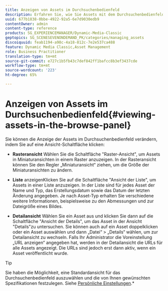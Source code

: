 ```yaml
---
title: Anzeigen von Assets im Durchsuchenbedienfeld
description: Erfahren Sie, wie Sie Assets mit dem Durchsuchenbedienfeld Ansichten.
uuid: 677b1838-0bbe-4922-92a5-6e7d9030edb9
contentOwner: admin
content-type: reference
products: SG_EXPERIENCEMANAGER/Dynamic-Media-Classic
geptopics: SG_SCENESEVENONDEMAND_PK/categories/managing_assets
discoiquuid: feab1194-a98c-4a18-812c-7e2e537ca488
feature: Dynamic Media Classic,Asset Management
role: Business Practitioner
translation-type: tm+mt
source-git-commit: e727c1b5fb43c7def842ff1bafcc8b3ef3437cde
workflow-type: tm+mt
source-wordcount: '223'
ht-degree: 65%

---
```



# Anzeigen von Assets im Durchsuchenbedienfeld{#viewing-assets-in-the-browse-panel}

Sie können die Anzeige der Assets im Durchsuchenbedienfeld verändern, indem Sie auf eine Ansicht-Schaltfläche klicken:

* **Rasteransicht**
Wählen Sie die Schaltfläche &quot;Raster-Ansicht&quot;, um Assets in Miniaturansichten in einem Raster anzuzeigen. In der Rasteransicht können Sie den Regler „Miniaturansicht“ ziehen, um die Größe der Miniaturansichten zu ändern.

* **Liste**
anzeigenKlicken Sie auf die Schaltfläche &quot;Ansicht der Liste&quot;, um Assets in einer Liste anzuzeigen. In der Liste sind für jedes Asset der Name und Typ, das Erstellungsdatum sowie das Datum der letzten Änderung angegeben. Je nach Asset-Typ erhalten Sie verschiedene weitere Informationen, beispielsweise zu den Abmessungen und zur Dateigröße eines Bildes.

* **Detailansicht**
Wählen Sie ein Asset aus und klicken Sie dann auf die Schaltfläche &quot;Ansicht der Details&quot;, um das Asset in der Ansicht &quot;Details&quot;zu untersuchen. Sie können auch auf ein Asset doppelklicken oder ein Asset auswählen und dann „Datei“ > „Details“ wählen, um zur Detailansicht zu wechseln. Falls Ihr Administrator die Voreinstellung „URL anzeigen“ angegeben hat, werden in der Detailansicht die URLs für alle Assets angezeigt. Die URLs sind jedoch erst dann aktiv, wenn ein Asset veröffentlicht wurde.

>[!TIP]
>
>Sie haben die Möglichkeit, eine Standardansicht für das Durchsuchenbedienfeld auszuwählen und die von Ihnen gewünschten Spezifikationen festzulegen. Siehe [Persönliche Einstellungen](personal-setup.md#personal_setup).*
